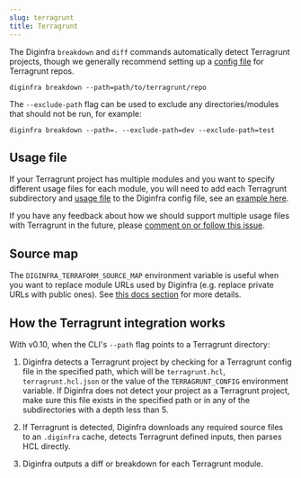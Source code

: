 ```yaml
---
slug: terragrunt
title: Terragrunt
---
```


The Diginfra `breakdown` and `diff` commands automatically detect Terragrunt projects, though we generally recommend setting up a [config file](/docs/features/config_file/) for Terragrunt repos.

```shell
diginfra breakdown --path=path/to/terragrunt/repo
```

The `--exclude-path` flag can be used to exclude any directories/modules that should not be run, for example:
```shell
diginfra breakdown --path=. --exclude-path=dev --exclude-path=test
```

## Usage file

If your Terragrunt project has multiple modules and you want to specify different usage files for each module, you will need to add each Terragrunt subdirectory and [usage file](/docs/features/usage_based_resources/) to the Diginfra config file, see an [example here](/docs/features/config_file#examples).

If you have any feedback about how we should support multiple usage files with Terragrunt in the future, please [comment on or follow this issue](https://github.com/diginfra/diginfra/issues/934).

## Source map

The `DIGINFRA_TERRAFORM_SOURCE_MAP` environment variable is useful when you want to replace module URLs used by Diginfra (e.g. replace private URLs with public ones). See [this docs section](/docs/features/terraform_modules/#source-map) for more details.

## How the Terragrunt integration works

With v0.10, when the CLI's `--path` flag points to a Terragrunt directory:
1. Diginfra detects a Terragrunt project by checking for a Terragrunt config file in the specified path, which will be `terragrunt.hcl`, `terragrunt.hcl.json` or the value of the `TERRAGRUNT_CONFIG` environment variable. If Diginfra does not detect your project as a Terragrunt project, make sure this file exists in the specified path or in any of the subdirectories with a depth less than 5.

2. If Terragrunt is detected, Diginfra downloads any required source files to an `.diginfra` cache, detects Terragrunt defined inputs, then parses HCL directly.

3. Diginfra outputs a diff or breakdown for each Terragrunt module.
